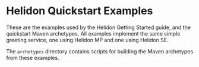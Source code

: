 # Helidon Quickstart Examples

These are the examples used by the Helidon Getting Started guide, and
the quickstart Maven archetypes. All examples implement the same
simple greeting service, one using Helidon MP and one using Helidon SE.

The `archetypes` directory contains scripts for building the Maven
archetypes from these examples.
